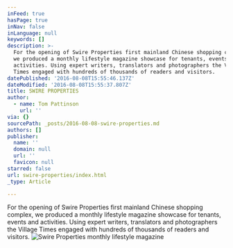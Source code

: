 ```yaml
---
inFeed: true
hasPage: true
inNav: false
inLanguage: null
keywords: []
description: >-
  For the opening of Swire Properties first mainland Chinese shopping complex,
  we produced a monthly lifestyle magazine showcase for tenants, events and
  activities. Using expert writers, translators and photographers the Village
  Times engaged with hundreds of thousands of readers and visitors.
datePublished: '2016-08-08T15:55:46.137Z'
dateModified: '2016-08-08T15:55:37.807Z'
title: SWIRE PROPERTIES
author:
  - name: Tom Pattinson
    url: ''
via: {}
sourcePath: _posts/2016-08-08-swire-properties.md
authors: []
publisher:
  name: ''
  domain: null
  url: ''
  favicon: null
starred: false
url: swire-properties/index.html
_type: Article

---
```

For the opening of Swire Properties first mainland Chinese shopping complex, we produced a monthly lifestyle magazine showcase for tenants, events and activities. Using expert writers, translators and photographers the Village Times engaged with hundreds of thousands of readers and visitors.
![Swire Properties monthly lifestyle magazine](https://the-grid-user-content.s3-us-west-2.amazonaws.com/18f7a94f-b987-4cbd-bb1c-b132c5eacfa9.png)